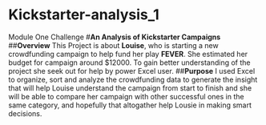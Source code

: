 # Kickstarter-analysis_1
Module One Challenge
#**An Analysis of Kickstarter Campaigns** 
##**Overview**
   This Project is about  **Louise**, who is starting a new crowdfunding campaign to help fund her play **FEVER**. She estimated her budget for campaign around              $12000. To gain better understanding of the project she seek out for help by power Excel user.
##**Purpose**
   I used Excel to organize, sort and analyze the crowdfunding data to generate the insight that will help Louise understand the campaign from start to finish and she      will be able to compare her campaign with other successful ones in the same category, and hopefully that altogather help Lousie in making smart decisions. 
   
